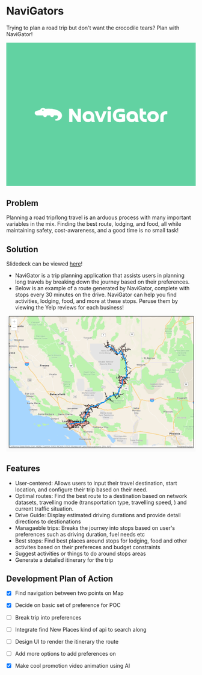 # NaviGators
Trying to plan a road trip but don't want the crocodile tears? Plan with NaviGator!

![Trying to plan a road trip with your friends, but don't want the crocodile tears?!](/assets/images/nav-logo.png "Navigator")

## Problem
Planning a road trip/long travel is an arduous process with many important variables in the mix. Finding the best route, lodging, and food, all while maintaining safety, cost-awareness, and a good time is no small task! 

## Solution 

Slidedeck can be viewed [here]([url](https://docs.google.com/presentation/d/1HYVTJ6GgT-cPWZSWpHhq1uZxleSJjev9QMvOpcUqX-8/edit?usp=sharing))!

- NaviGator is a trip planning application that assists users in planning long travels by breaking down the journey based on their preferences.
- Below is an example of a route generated by NaviGator, complete with stops every 30 minutes on the drive. NaviGator can help you find activities, lodging, food, and more at these stops. Peruse them by viewing the Yelp reviews for each business!

![Here is an awesome advise generated by NaviGator?!](/assets/images/UserSuggestion.PNG "User Result")

## Features

- User-centered: Allows users to input their travel destination, start location, and configure their trip based on their need.
- Optimal routes: Find the best route to a destination based on network datasets, travelling mode (transportation type, travelling speed, ) and current traffic situation.
- Drive Guide: Display estimated driving durations and provide detail directions to destionations
- Managaeble trips: Breaks the journey into stops based on user's preferences such as driving duration, fuel needs etc 
- Best stops: Find best places around stops for lodging, food and other activites based on their prefereces and budget constraints
- Suggest activities or things to do around stops areas 
- Generate a detailed itinerary for the trip

## Development Plan of Action 
- [x] Find navigation between two points on Map 
- [X] Decide on basic set of preference for POC
- [ ] Break trip into preferences 
- [ ] Integrate find New Places kind of api to search along 
- [ ] Design UI to render the itinerary the route 
- [ ] Add more options to add preferences on
- [X] Make cool promotion video animation using AI

